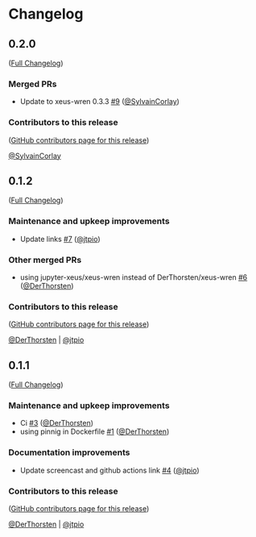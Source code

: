 # Changelog

<!-- <START NEW CHANGELOG ENTRY> -->

## 0.2.0

([Full Changelog](https://github.com/jupyterlite/xeus-wren-kernel/compare/v0.1.2...ebfe2958b258bd739421507078290d758b111cd5))

### Merged PRs

- Update to xeus-wren 0.3.3 [#9](https://github.com/jupyterlite/xeus-wren-kernel/pull/9) ([@SylvainCorlay](https://github.com/SylvainCorlay))

### Contributors to this release

([GitHub contributors page for this release](https://github.com/jupyterlite/xeus-wren-kernel/graphs/contributors?from=2021-10-22&to=2022-03-17&type=c))

[@SylvainCorlay](https://github.com/search?q=repo%3Ajupyterlite%2Fxeus-wren-kernel+involves%3ASylvainCorlay+updated%3A2021-10-22..2022-03-17&type=Issues)

<!-- <END NEW CHANGELOG ENTRY> -->

## 0.1.2

([Full Changelog](https://github.com/jupyterlite/xeus-wren-kernel/compare/v0.1.1...812b17e363e3926a2f6534f580374cca6eb73f2b))

### Maintenance and upkeep improvements

- Update links [#7](https://github.com/jupyterlite/xeus-wren-kernel/pull/7) ([@jtpio](https://github.com/jtpio))

### Other merged PRs

- using jupyter-xeus/xeus-wren instead of DerThorsten/xeus-wren [#6](https://github.com/jupyterlite/xeus-wren-kernel/pull/6) ([@DerThorsten](https://github.com/DerThorsten))

### Contributors to this release

([GitHub contributors page for this release](https://github.com/jupyterlite/xeus-wren-kernel/graphs/contributors?from=2021-10-20&to=2021-10-22&type=c))

[@DerThorsten](https://github.com/search?q=repo%3Ajupyterlite%2Fxeus-wren-kernel+involves%3ADerThorsten+updated%3A2021-10-20..2021-10-22&type=Issues) | [@jtpio](https://github.com/search?q=repo%3Ajupyterlite%2Fxeus-wren-kernel+involves%3Ajtpio+updated%3A2021-10-20..2021-10-22&type=Issues)

## 0.1.1

([Full Changelog](https://github.com/jupyterlite/xeus-wren-kernel/compare/first-commit...6c1c831b3ece43e40c9725519f2453e8e7efc431))

### Maintenance and upkeep improvements

- Ci [#3](https://github.com/jupyterlite/xeus-wren-kernel/pull/3) ([@DerThorsten](https://github.com/DerThorsten))
- using pinnig in Dockerfile [#1](https://github.com/jupyterlite/xeus-wren-kernel/pull/1) ([@DerThorsten](https://github.com/DerThorsten))

### Documentation improvements

- Update screencast and github actions link [#4](https://github.com/jupyterlite/xeus-wren-kernel/pull/4) ([@jtpio](https://github.com/jtpio))

### Contributors to this release

([GitHub contributors page for this release](https://github.com/jupyterlite/xeus-wren-kernel/graphs/contributors?from=2021-10-07&to=2021-10-20&type=c))

[@DerThorsten](https://github.com/search?q=repo%3ADerThorsten%2Fjupyterlite_xeus_wren+involves%3ADerThorsten+updated%3A2021-10-07..2021-10-20&type=Issues) | [@jtpio](https://github.com/search?q=repo%3ADerThorsten%2Fjupyterlite_xeus_wren+involves%3Ajtpio+updated%3A2021-10-07..2021-10-20&type=Issues)
